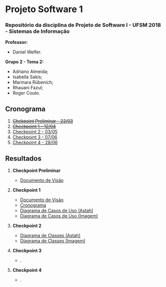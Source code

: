 # Projeto Software 1

### Repositório da disciplina de Projeto de Software I - UFSM 2018 - Sistemas de Informação ###

**Professor:**
- Daniel Welfer.

**Grupo 2 - Tema 2:**  
- Adriano Almeida;  
- Isabella Sakis;  
- Marinara Rübenich;  
- Rhauani Fazul;  
- Roger Couto.

## Cronograma
1. [~~Chekpoint Preliminar - 22/03~~](Checkpoint_Preliminar)
1. [~~Checkpoint 1 -	12/04~~](Checkpoint_1)
1. [Checkpoint 2 -	03/05](Checkpoint_2)
1. [Checkpoint 3 -	07/06](Checkpoint_3)
1. [Checkpoint 4 -	28/06](Checkpoint_4)


## Resultados

1. **Checkpoint Preliminar**
    * [Documento de Visão](Checkpoint_1/Documento_Visão.pdf)

1. **Checkpoint 1**
    * [Documento de Visão](Checkpoint_1/Documento_Visão.pdf)
    * [Cronograma](Checkpoint_1/GerenciamentoProjeto(ProjectLibre)-PSI.pod)
    * [Diagrama de Casos de Uso (Astah)](Checkpoint_1/UseCaseDiagram-PSI.asta)
    * [Diagrama de Casos de Uso (Imagem)](Checkpoint_1/UseCaseDiagram-PSI.png)
    
1. **Checkpoint 2**
    * [Diagrama de Classes (Astah)](Checkpoint_2/ClassDiagram-PSI.asta)
    * [Diagrama de Classes (Imagem)](Checkpoint_2/ClassDiagram-PSI.jpg)
    
1. **Checkpoint 3**
    * .
    
1. **Checkpoint 4**
    * .
